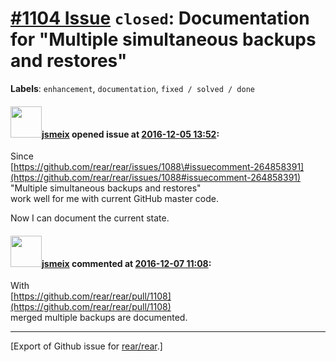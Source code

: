 [\#1104 Issue](https://github.com/rear/rear/issues/1104) `closed`: Documentation for "Multiple simultaneous backups and restores"
=================================================================================================================================

**Labels**: `enhancement`, `documentation`, `fixed / solved / done`

#### <img src="https://avatars.githubusercontent.com/u/1788608?u=925fc54e2ce01551392622446ece427f51e2f0ce&v=4" width="50">[jsmeix](https://github.com/jsmeix) opened issue at [2016-12-05 13:52](https://github.com/rear/rear/issues/1104):

Since  
[https://github.com/rear/rear/issues/1088\#issuecomment-264858391](https://github.com/rear/rear/issues/1088#issuecomment-264858391)  
"Multiple simultaneous backups and restores"  
work well for me with current GitHub master code.

Now I can document the current state.

#### <img src="https://avatars.githubusercontent.com/u/1788608?u=925fc54e2ce01551392622446ece427f51e2f0ce&v=4" width="50">[jsmeix](https://github.com/jsmeix) commented at [2016-12-07 11:08](https://github.com/rear/rear/issues/1104#issuecomment-265420091):

With  
[https://github.com/rear/rear/pull/1108](https://github.com/rear/rear/pull/1108)  
merged multiple backups are documented.

------------------------------------------------------------------------

\[Export of Github issue for
[rear/rear](https://github.com/rear/rear).\]
